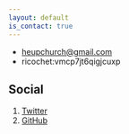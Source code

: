 ```yaml
---
layout: default
is_contact: true
---
```


* [heupchurch@gmail.com](mailto:heupchurch@gmail.com)
* ricochet:vmcp7jt6qigjcuxp

## Social

1. [Twitter](https://twitter.com/heupchurch)
3. [GitHub](https://github.com/heupchurch)
